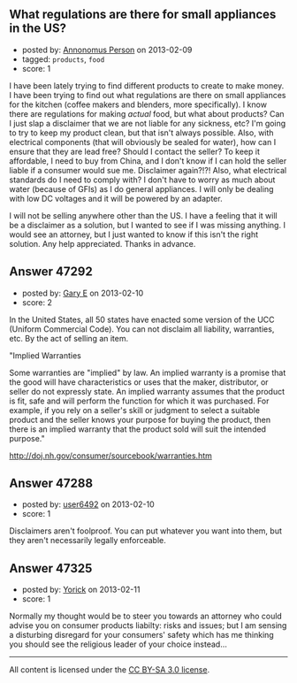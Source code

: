## What regulations are there for small appliances in the US?

- posted by: [Annonomus Person](https://stackexchange.com/users/-1/23783-annonomus-person) on 2013-02-09
- tagged: `products`, `food`
- score: 1

I have been lately trying to find different products to create to make money. I have been trying to find out what regulations are there on small appliances for the kitchen (coffee makers and blenders, more specifically). I know there are regulations for making *actual* food, but what about products? Can I just slap a disclaimer that we are not liable for any sickness, etc? I'm going to try to keep my product clean, but that isn't always possible. Also, with electrical components (that will obviously be sealed for water), how can I ensure that they are lead free? Should I contact the seller? To keep it affordable, I need to buy from China, and I don't know if I can hold the seller liable if a consumer would sue me. Disclaimer again?!?! Also, what electrical standards do I need to comply with? I don't have to worry as much about water (because  of GFIs) as I do general appliances. I will only be dealing with low DC voltages and it will be powered by an adapter.

I will not be selling anywhere other than the US. I have a feeling that it will be a disclaimer as a solution, but I wanted to see if I was missing anything. I would see an attorney, but I just wanted to know if this isn't the right solution. Any help appreciated. Thanks in advance.


## Answer 47292

- posted by: [Gary E](https://stackexchange.com/users/-1/2587-gary-e) on 2013-02-10
- score: 2

In the United States, all 50 states have enacted some version of the UCC (Uniform Commercial Code). You can not disclaim all liability, warranties, etc. By the act of selling an item.

"Implied Warranties

Some warranties are "implied" by law. An implied warranty is a promise that the good will have characteristics or uses that the maker, distributor, or seller do not expressly state. An implied warranty assumes that the product is fit, safe and will perform the function for which it was purchased. For example, if you rely on a seller's skill or judgment to select a suitable product and the seller knows your purpose for buying the product, then there is an implied warranty that the product sold will suit the intended purpose."

http://doj.nh.gov/consumer/sourcebook/warranties.htm




## Answer 47288

- posted by: [user6492](https://stackexchange.com/users/-1/6492-user6492) on 2013-02-10
- score: 1

Disclaimers aren't foolproof.  You can put whatever you want into them, but they aren't necessarily legally enforceable.


## Answer 47325

- posted by: [Yorick](https://stackexchange.com/users/-1/22512-yorick) on 2013-02-11
- score: 1

Normally my thought would be to steer you towards an attorney who could advise you on consumer products liabilty: risks and issues; but I am sensing a disturbing disregard for your consumers' safety which has me thinking you should see the religious leader of your choice instead...



---

All content is licensed under the [CC BY-SA 3.0 license](https://creativecommons.org/licenses/by-sa/3.0/).
